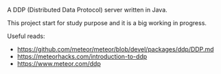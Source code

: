 A DDP (Distributed Data Protocol) server written in Java.

This project start for study purpose and it is a big working in progress.

Useful reads:
* https://github.com/meteor/meteor/blob/devel/packages/ddp/DDP.md
* https://meteorhacks.com/introduction-to-ddp
* https://www.meteor.com/ddp
